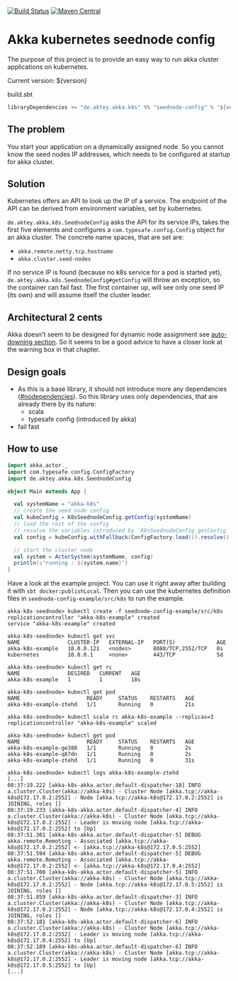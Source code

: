 [![Build Status](https://travis-ci.org/ouven/akka-k8s-seednode.svg?branch=master)](https://travis-ci.org/ouven/akka-k8s-seednode)
[![Maven Central](https://img.shields.io/maven-central/v/de.aktey.akka.k8s/seednode-config_2.11.svg?maxAge=2592000)](http://search.maven.org/#search%7Cga%7C1%7Ca%3A%22seednode-config_2.11%22)

# Akka kubernetes seednode config
The purpose of this project is to provide an easy way to run akka
cluster applications on kubernetes.

Current version: ${version}

build.sbt
```sbt
libraryDependencies += "de.aktey.akka.k8s" %% "seednode-config" % "${version}"
``` 

## The problem
You start your application on a dynamically assigned node. So you cannot know
the seed nodes IP addresses, which needs to be configured at startup for akka
cluster.

## Solution
Kubernetes offers an API to look up the IP of a service. The endpoint of the API
can be derived from environment variables, set by kubernetes.

`de.aktey.akka.k8s.SeednodeConfig` asks the API for its service IPs, takes the
first five elements and configures a `com.typesafe.config.Config` object for an
akka cluster. The concrete name spaces, that are set are:
- `akka.remote.netty.tcp.hostname`
- `akka.cluster.seed-nodes`

If no service IP is found (because no k8s service for a pod is started yet),
`de.aktey.akka.k8s.SeednodeConfig#getConfig` will throw an exception, so the
container can fail fast. The first container up, will see only one seed IP
(its own) and will assume itself the cluster leader.

## Architectural 2 cents
Akka doesn't seem to be designed for dynamic node assignment see
[auto-downing section](http://doc.akka.io/docs/akka/snapshot/java/cluster-usage.html#Auto-downing__DO_NOT_USE_).
So it seems to be a good advice to have a closer look at the warning box in that
chapter.

## Design goals
- As this is a base library, it should not introduce more any dependencies
([#nodependencies](https://index.scala-lang.org/search?q=nodependencies)). So
this library uses only dependencies, that are already there by its nature:
    - scala
    - typesafe config (introduced by akka)
- fail fast

## How to use
```scala
import akka.actor._
import com.typesafe.config.ConfigFactory
import de.aktey.akka.k8s.SeednodeConfig

object Main extends App {

  val systemName = "akka-k8s"
  // create the seed node config
  val kubeConfig = K8sSeednodeConfig.getConfig(systemName)
  // load the rest of the config
  // resolve the variables introduced by `K8sSeednodeConfig.getConfig`
  val config = kubeConfig.withFallback(ConfigFactory.load()).resolve()

  // start the cluster node
  val system = ActorSystem(systemName, config)
  println(s"running : ${system.name}")
}
```

Have a look at the example project. You can use it right away after building it with `sbt docker:publishLocal`.
Then you can use the kubernetes definition files in `seednode-config-example/src/k8s` to run
the example.

```
akka-k8s-seednode> kubectl create -f seednode-config-example/src/k8s
replicationcontroller "akka-k8s-example" created
service "akka-k8s-example" created

akka-k8s-seednode> kubectl get svc
NAME               CLUSTER-IP   EXTERNAL-IP   PORT(S)             AGE
akka-k8s-example   10.0.0.121   <nodes>       8080/TCP,2552/TCP   8s
kubernetes         10.0.0.1     <none>        443/TCP             5d

akka-k8s-seednode> kubectl get rc
NAME               DESIRED   CURRENT   AGE
akka-k8s-example   1         1         18s

akka-k8s-seednode> kubectl get pod
NAME                     READY     STATUS    RESTARTS   AGE
akka-k8s-example-ztehd   1/1       Running   0          21s

akka-k8s-seednode> kubectl scale rc akka-k8s-example --replicas=3
replicationcontroller "akka-k8s-example" scaled

akka-k8s-seednode> kubectl get pod
NAME                     READY     STATUS    RESTARTS   AGE
akka-k8s-example-ge388   1/1       Running   0          2s
akka-k8s-example-q87dn   1/1       Running   0          2s
akka-k8s-example-ztehd   1/1       Running   0          31s

akka-k8s-seednode> kubectl logs akka-k8s-example-ztehd
[...]
08:37:19.222 [akka-k8s-akka.actor.default-dispatcher-18] INFO  a.cluster.Cluster(akka://akka-k8s) - Cluster Node [akka.tcp://akka-k8s@172.17.0.2:2552] - Node [akka.tcp://akka-k8s@172.17.0.2:2552] is JOINING, roles []
08:37:19.233 [akka-k8s-akka.actor.default-dispatcher-4] INFO  a.cluster.Cluster(akka://akka-k8s) - Cluster Node [akka.tcp://akka-k8s@172.17.0.2:2552] - Leader is moving node [akka.tcp://akka-k8s@172.17.0.2:2552] to [Up]
08:37:51.301 [akka-k8s-akka.actor.default-dispatcher-5] DEBUG akka.remote.Remoting - Associated [akka.tcp://akka-k8s@172.17.0.2:2552] <- [akka.tcp://akka-k8s@172.17.0.5:2552]
08:37:51.594 [akka-k8s-akka.actor.default-dispatcher-5] DEBUG akka.remote.Remoting - Associated [akka.tcp://akka-k8s@172.17.0.2:2552] <- [akka.tcp://akka-k8s@172.17.0.4:2552]
08:37:51.700 [akka-k8s-akka.actor.default-dispatcher-5] INFO  a.cluster.Cluster(akka://akka-k8s) - Cluster Node [akka.tcp://akka-k8s@172.17.0.2:2552] - Node [akka.tcp://akka-k8s@172.17.0.5:2552] is JOINING, roles []
08:37:51.859 [akka-k8s-akka.actor.default-dispatcher-3] INFO  a.cluster.Cluster(akka://akka-k8s) - Cluster Node [akka.tcp://akka-k8s@172.17.0.2:2552] - Node [akka.tcp://akka-k8s@172.17.0.4:2552] is JOINING, roles []
08:37:52.181 [akka-k8s-akka.actor.default-dispatcher-6] INFO  a.cluster.Cluster(akka://akka-k8s) - Cluster Node [akka.tcp://akka-k8s@172.17.0.2:2552] - Leader is moving node [akka.tcp://akka-k8s@172.17.0.4:2552] to [Up]
08:37:52.189 [akka-k8s-akka.actor.default-dispatcher-6] INFO  a.cluster.Cluster(akka://akka-k8s) - Cluster Node [akka.tcp://akka-k8s@172.17.0.2:2552] - Leader is moving node [akka.tcp://akka-k8s@172.17.0.5:2552] to [Up]
[...]
```